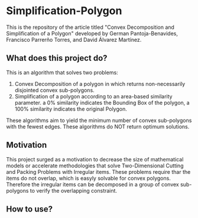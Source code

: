 # Simplification-Polygon

This is the repository of the article titled "Convex Decomposition and Simplification of a Polygon" developed by German Pantoja-Benavides, Francisco Parrerño Torres, and David Álvarez Martínez.

## What does this project do?

This is an algorithm that solves two problems:
1. Convex Decomposition of a polygon in which returns non-necessarily disjointed convex sub-polygons.
2. Simplification of a polygon according to an area-based similarity parameter. a 0% similarity indicates the Bounding Box of the polygon, a 100% similarity indicates the original Polygon.

These algorithms aim to yield the minimum number of convex sub-polygons with the fewest edges. These algorithms do NOT return optimum solutions.

## Motivation

This project surged as a motivation to decrease the size of mathematical models or accelerate methodologies that solve Two-Dimensional Cutting and Packing Problems with Irregular items. These problems require thar the items do not overlap, which is easyly solvable for convex polygons. Therefore the irregular items can be decomposed in a group of convex sub-polygons to verify the overlapping constraint.

## How to use?



